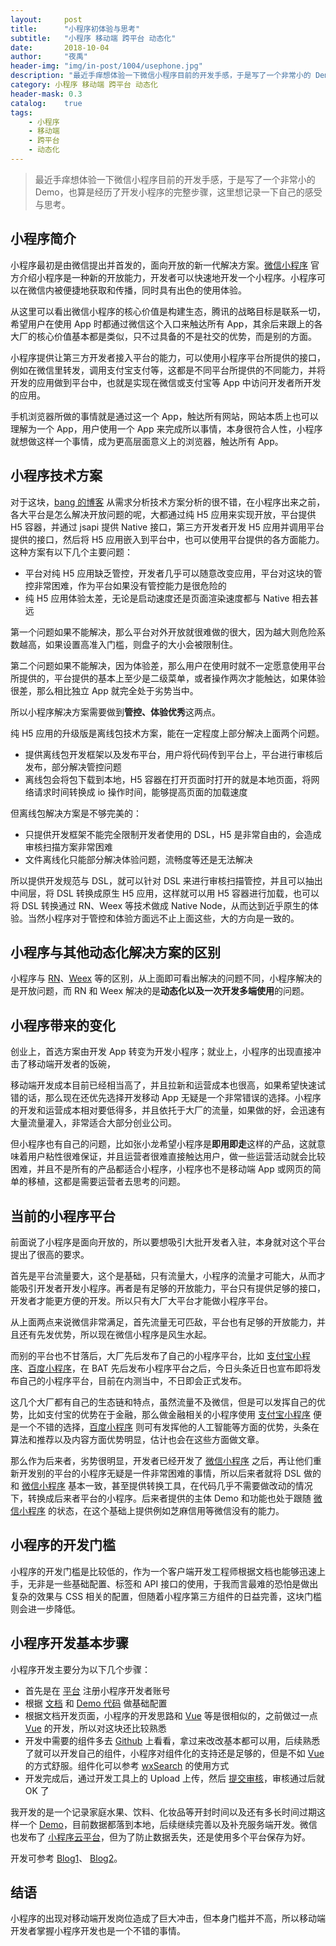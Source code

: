 ```yaml
---
layout:     post
title:      "小程序初体验与思考"
subtitle:   "小程序 移动端 跨平台 动态化"
date:       2018-10-04
author:     "夜禹"
header-img: "img/in-post/1004/usephone.jpg"
description: "最近手痒想体验一下微信小程序目前的开发手感，于是写了一个非常小的 Demo，也算是经历了开发小程序的完整步骤，这里想记录一下自己的感受与思考"
category: 小程序 移动端 跨平台 动态化
header-mask: 0.3
catalog:    true
tags:
    - 小程序
    - 移动端 
    - 跨平台 
    - 动态化
---
```


> 最近手痒想体验一下微信小程序目前的开发手感，于是写了一个非常小的 Demo，也算是经历了开发小程序的完整步骤，这里想记录一下自己的感受与思考。

## 小程序简介
小程序最初是由微信提出并首发的，面向开放的新一代解决方案。[微信小程序](https://mp.weixin.qq.com/cgi-bin/wx) 官方介绍小程序是一种新的开放能力，开发者可以快速地开发一个小程序。小程序可以在微信内被便捷地获取和传播，同时具有出色的使用体验。

从这里可以看出微信小程序的核心价值是构建生态，腾讯的战略目标是联系一切，希望用户在使用 App 时都通过微信这个入口来触达所有 App，其余后来跟上的各大厂的核心价值基本都是类似，只不过具备的不是社交的优势，而是别的方面。

小程序提供让第三方开发者接入平台的能力，可以使用小程序平台所提供的接口，例如在微信里转发，调用支付宝支付等，这都是不同平台所提供的不同能力，并将开发的应用做到平台中，也就是实现在微信或支付宝等 App 中访问开发者所开发的应用。

手机浏览器所做的事情就是通过这一个 App，触达所有网站，网站本质上也可以理解为一个 App，用户使用一个 App 来完成所以事情，本身很符合人性，小程序就想做这样一个事情，成为更高层面意义上的浏览器，触达所有 App。

## 小程序技术方案
对于这块，[bang 的博客](http://blog.cnbang.net/tech/3486/) 从需求分析技术方案分析的很不错，在小程序出来之前，各大平台是怎么解决开放问题的呢，大都通过纯 H5 应用来实现开放，平台提供 H5 容器，并通过 jsapi 提供 Native 接口，第三方开发者开发 H5 应用并调用平台提供的接口，然后将 H5 应用嵌入到平台中，也可以使用平台提供的各方面能力。
这种方案有以下几个主要问题：
* 平台对纯 H5 应用缺乏管控，开发者几乎可以随意改变应用，平台对这块的管控非常困难，作为平台如果没有管控能力是很危险的
* 纯 H5 应用体验太差，无论是启动速度还是页面渲染速度都与 Native 相去甚远

第一个问题如果不能解决，那么平台对外开放就很难做的很大，因为越大则危险系数越高，如果设置高准入门槛，则盘子的大小会被限制住。

第二个问题如果不能解决，因为体验差，那么用户在使用时就不一定愿意使用平台所提供的，平台提供的基本上至少是二级菜单，或者操作两次才能触达，如果体验很差，那么相比独立 App 就完全处于劣势当中。

所以小程序解决方案需要做到**管控、体验优秀**这两点。

纯 H5 应用的升级版是离线包技术方案，能在一定程度上部分解决上面两个问题。
* 提供离线包开发框架以及发布平台，用户将代码传到平台上，平台进行审核后发布，部分解决管控问题
* 离线包会将包下载到本地，H5 容器在打开页面时打开的就是本地页面，将网络请求时间转换成 io 操作时间，能够提高页面的加载速度

但离线包解决方案是不够完美的：
* 只提供开发框架不能完全限制开发者使用的 DSL，H5 是非常自由的，会造成审核扫描方案非常困难
* 文件离线化只能部分解决体验问题，流畅度等还是无法解决

所以提供开发规范与 DSL，就可以针对 DSL 来进行审核扫描管控，并且可以抽出中间层，将 DSL 转换成原生 H5 应用，这样就可以用 H5 容器进行加载，也可以将 DSL 转换通过 RN、Weex 等技术做成 Native Node，从而达到近乎原生的体验。当然小程序对于管控和体验方面远不止上面这些，大的方向是一致的。

## 小程序与其他动态化解决方案的区别
小程序与 [RN](https://github.com/facebook/react-native)、[Weex](https://github.com/alibaba/weex) 等的区别，从上面即可看出解决的问题不同，小程序解决的是开放问题，而 RN 和 Weex 解决的是**动态化以及一次开发多端使用**的问题。

## 小程序带来的变化
创业上，首选方案由开发 App 转变为开发小程序；就业上，小程序的出现直接冲击了移动端开发者的饭碗，

移动端开发成本目前已经相当高了，并且拉新和运营成本也很高，如果希望快速试错的话，那么现在还优先选择开发移动 App 无疑是一个非常错误的选择。小程序的开发和运营成本相对要低得多，并且依托于大厂的流量，如果做的好，会迅速有大量流量灌入，非常适合大部分创业公司。

但小程序也有自己的问题，比如张小龙希望小程序是**即用即走**这样的产品，这就意味着用户粘性很难保证，并且运营者很难直接触达用户，做一些运营活动就会比较困难，并且不是所有的产品都适合小程序，小程序也不是移动端 App 或网页的简单的移植，这都是需要运营者去思考的问题。

## 当前的小程序平台
前面说了小程序是面向开放的，所以要想吸引大批开发者入驻，本身就对这个平台提出了很高的要求。

首先是平台流量要大，这个是基础，只有流量大，小程序的流量才可能大，从而才能吸引开发者开发小程序。再者是有足够的开放能力，平台只有提供足够的接口，开发者才能更方便的开发。所以只有大厂大平台才能做小程序平台。

从上面两点来说微信非常满足，首先流量无可匹敌，平台也有足够的开放能力，并且还有先发优势，所以现在微信小程序是风生水起。

而别的平台也不甘落后，大厂先后发布了自己的小程序平台，比如 [支付宝小程序](https://open.alipay.com/channel/miniIndex.htm)、[百度小程序]( https://smartprogram.baidu.com/mappconsole/main/login)，在 BAT 先后发布小程序平台之后，今日头条近日也宣布即将发布自己的小程序平台，目前在内测当中，不日即会正式发布。

这几个大厂都有自己的生态链和特点，虽然流量不及微信，但是可以发挥自己的优势，比如支付宝的优势在于金融，那么做金融相关的小程序使用 [支付宝小程序](https://open.alipay.com/channel/miniIndex.htm) 便是一个不错的选择，[百度小程序]( https://smartprogram.baidu.com/mappconsole/main/login) 则可有发挥他的人工智能等方面的优势，头条在算法和推荐以及内容方面优势明显，估计也会在这些方面做文章。

那么作为后来者，劣势很明显，开发者已经开发了 [微信小程序](https://mp.weixin.qq.com/cgi-bin/wx) 之后，再让他们重新开发别的平台的小程序无疑是一件非常困难的事情，所以后来者就将 DSL 做的和 [微信小程序](https://mp.weixin.qq.com/cgi-bin/wx) 基本一致，甚至提供转换工具，在代码几乎不需要做改动的情况下，转换成后来者平台的小程序。后来者提供的主体 Demo 和功能也处于跟随 [微信小程序](https://mp.weixin.qq.com/cgi-bin/wx) 的状态，在这个基础上提供例如芝麻信用等微信没有的能力。

## 小程序的开发门槛
小程序的开发门槛是比较低的，作为一个客户端开发工程师根据文档也能够迅速上手，无非是一些基础配置、标签和 API 接口的使用，于我而言最难的恐怕是做出复杂的效果与 CSS 相关的配置，但随着小程序第三方组件的日益完善，这块门槛则会进一步降低。

## 小程序开发基本步骤
小程序开发主要分为以下几个步骤：
* 首先是在 [平台](https://developers.weixin.qq.com/miniprogram/introduction/#%E4%BA%A7%E5%93%81%E5%AE%9A%E4%BD%8D%E5%8F%8A%E5%8A%9F%E8%83%BD%E4%BB%8B%E7%BB%8D) 注册小程序开发者账号
* 根据 [文档](https://developers.weixin.qq.com/miniprogram/dev/index.html?t=18092711) 和 [Demo 代码](https://github.com/wechat-miniprogram/miniprogram-demo) 做基础配置
* 根据文档开发页面，小程序的开发思路和 [Vue](https://cn.vuejs.org/) 等是很相似的，之前做过一点 [Vue](https://cn.vuejs.org/) 的开发，所以对这块还比较熟悉
* 开发中需要的组件多去 [Github](https://github.com) 上看看，拿过来改改基本都可以用，后续熟悉了就可以开发自己的组件，小程序对组件化的支持还是足够的，但是不如 [Vue](https://cn.vuejs.org/) 的方式舒服。组件化可以参考 [wxSearch](https://github.com/icindy/wxSearch) 的使用方式
* 开发完成后，通过开发工具上的 Upload 上传，然后 [提交审核](https://mp.weixin.qq.com/wxopen/wacodepage?action=getcodepage&token=77129567&lang=zh_CN)，审核通过后就 OK 了

我开发的是一个记录家庭水果、饮料、化妆品等开封时间以及还有多长时间过期这样一个 [Demo](https://github.com/yemingyu/goodWoman)，目前数据都落到本地，后续继续完善以及补充服务端开发。微信也发布了 [小程序云平台](https://developers.weixin.qq.com/miniprogram/dev/wxcloud/basis/getting-started.html)，但为了防止数据丢失，还是使用多个平台保存为好。

开发可参考 [Blog1](http://blog.jobbole.com/106049/)、
[Blog2](https://www.zhihu.com/question/50907897)。

## 结语
小程序的出现对移动端开发岗位造成了巨大冲击，但本身门槛并不高，所以移动端开发者掌握小程序开发也是一个不错的事情。